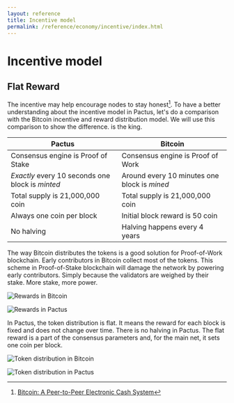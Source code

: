 ```yaml
---
layout: reference
title: Incentive model
permalink: /reference/economy/incentive/index.html
---
```


# Incentive model

## Flat Reward

The incentive may help encourage nodes to stay honest[^first]. To have a better understanding about
the incentive model in Pactus, let's do a comparison with the Bitcoin incentive and reward
distribution model. We will use this comparison to show the difference. is the king.

| Pactus                                           | Bitcoin                                      |
| ------------------------------------------------ | -------------------------------------------- |
| Consensus engine is Proof of Stake               | Consensus engine is Proof of Work            |
| _Exactly_ every 10 seconds one block is _minted_ | Around every 10 minutes one block is _mined_ |
| Total supply is 21,000,000 coin                  | Total supply is 21,000,000 coin              |
| Always one coin per block                        | Initial block reward is 50 coin              |
| No halving                                       | Halving happens every 4 years                |

The way Bitcoin distributes the tokens is a good solution for Proof-of-Work blockchain. Early
contributors in Bitcoin collect most of the tokens. This scheme in Proof-of-Stake blockchain will
damage the network by powering early contributors. Simply because the validators are weighed by
their stake. More stake, more power.

![Rewards in Bitcoin](/assets/images/bitcoin_reward.png)

![Rewards in Pactus](/assets/images/pactus_reward.png)

In Pactus, the token distribution is flat. It means the reward for each block is fixed and does not
change over time. There is no halving in Pactus. The flat reward is a part of the consensus parameters
and, for the main net, it sets one coin per block.

![Token distribution in Bitcoin](/assets/images/bitcoin_token_distribution.png)

![Token distribution in Pactus](/assets/images/pactus_token_distribution.png)

[^first]: [Bitcoin: A Peer-to-Peer Electronic Cash System](https://bitcoin.org/bitcoin.pdf)
